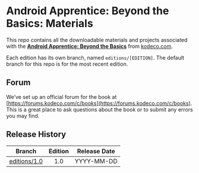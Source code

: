 # Android Apprentice: Beyond the Basics: Materials

This repo contains all the downloadable materials and projects associated with the **[Android Apprentice: Beyond the Basics](https://www.kodeco.com/books)** from [kodeco.com](https://www.kodeco.com).

Each edition has its own branch, named `editions/[EDITION]`. The default branch for this repo is for the most recent edition.

## Forum

We’ve set up an official forum for the book at [https://forums.kodeco.com/c/books](https://forums.kodeco.com/c/books). This is a great place to ask questions about the book or to submit any errors you may find.

## Release History

| Branch                                                                            | Edition | Release Date |
| --------------------------------------------------------------------------------- |:-------:|:------------:|
| [editions/1.0](https://github.com/kodecocodes/aabb-materials/tree/editions/1.0) | 1.0     | YYYY-MM-DD   |

